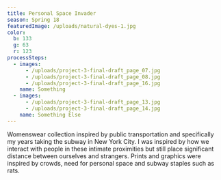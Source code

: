 ```yaml
---
title: Personal Space Invader
season: Spring 18
featuredImage: /uploads/natural-dyes-1.jpg
color:
  b: 133
  g: 63
  r: 123
processSteps:
  - images:
      - /uploads/project-3-final-draft_page_07.jpg
      - /uploads/project-3-final-draft_page_08.jpg
      - /uploads/project-3-final-draft_page_16.jpg
    name: Something
  - images:
      - /uploads/project-3-final-draft_page_13.jpg
      - /uploads/project-3-final-draft_page_14.jpg
    name: Something Else
---
```

Womenswear collection inspired by public transportation and specifically my years taking the subway in New York City. I was inspired by how we interact with people in these intimate proximities but still place significant distance between ourselves and strangers. Prints and graphics were inspired by crowds, need for personal space and subway staples such as rats.
